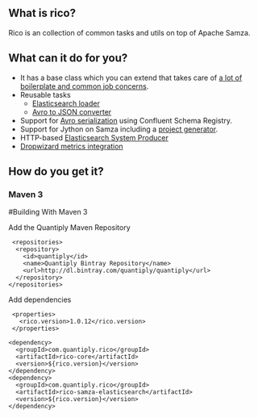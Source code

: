 ## What is rico?

Rico is an collection of common tasks and utils on top of Apache Samza.

## What can it do for you?

* It has a base class which you can extend that takes care of [a lot of boilerplate and common job concerns](https://github.com/quantiply/rico/blob/master/docs/base_task/purpose.md).
* Reusable tasks
	* [Elasticsearch loader](https://github.com/quantiply/rico/blob/master/docs/common_tasks/es-push.md)
	* [Avro to JSON converter](https://github.com/quantiply/rico/blob/master/docs/common_tasks/avro-to-json.md)
* Support for [Avro serialization](https://github.com/quantiply/rico/blob/master/avro/src/main/java/com/quantiply/samza/serde/AvroSerde.java) using Confluent Schema Registry.
* Support for Jython on Samza including a [project generator](https://github.com/quantiply/generator-rico).
* HTTP-based [Elasticsearch System Producer](https://github.com/quantiply/rico/blob/master/samza-elasticsearch/src/main/java/com/quantiply/samza/system/elasticsearch/ElasticsearchSystemProducer.java)
* [Dropwizard metrics integration](https://github.com/quantiply/samza-coda-metrics)

## How do you get it?

### Maven 3

#Building With Maven 3

Add the Quantiply Maven Repository

	 <repositories>
      <repository>
        <id>quantiply</id>
        <name>Quantiply Bintray Repository</name>
        <url>http://dl.bintray.com/quantiply/quantiply</url>
      </repository>
    </repositories>

Add dependencies

	 <properties>
	   <rico.version>1.0.12</rico.version>
	 </properties>

    <dependency>
      <groupId>com.quantiply.rico</groupId>
      <artifactId>rico-core</artifactId>
      <version>${rico.version}</version>
    </dependency>
    <dependency>
      <groupId>com.quantiply.rico</groupId>
      <artifactId>rico-samza-elasticsearch</artifactId>
      <version>${rico.version}</version>
    </dependency>
